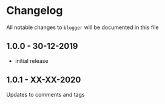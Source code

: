 # Changelog

All notable changes to `blogger` will be documented in this file

## 1.0.0 - 30-12-2019

- initial release

## 1.0.1 - XX-XX-2020

Updates to comments and tags
